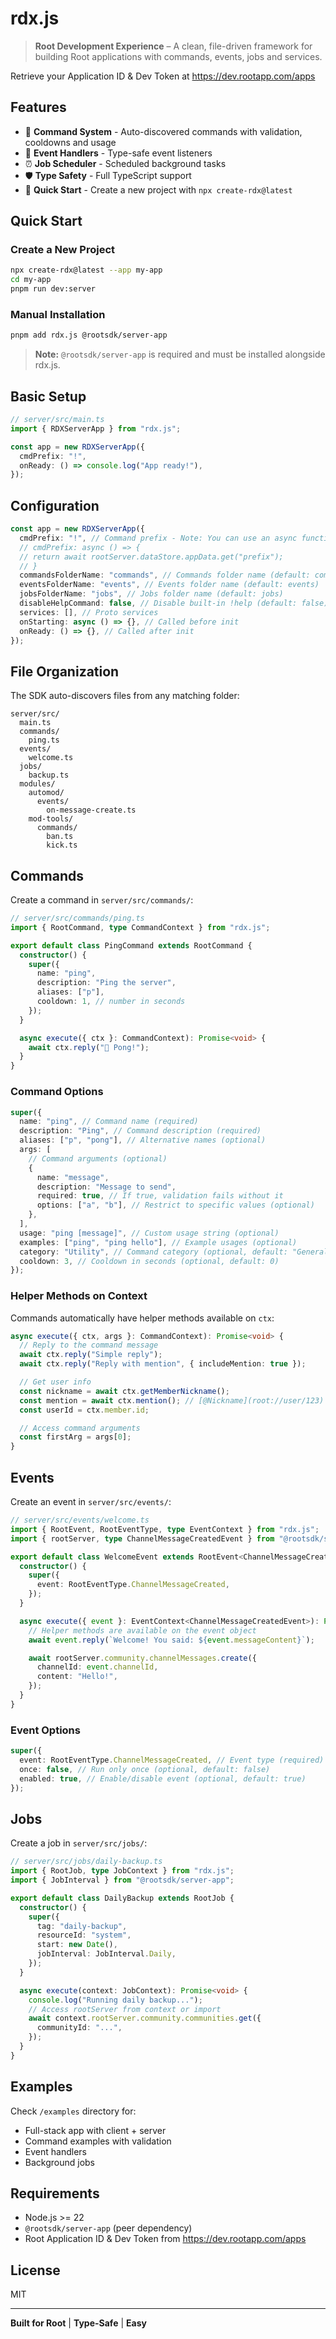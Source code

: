 # rdx.js

> **Root Development Experience** – A clean, file-driven framework for building Root applications with commands, events, jobs and services.

Retrieve your Application ID & Dev Token at https://dev.rootapp.com/apps

## Features

- 🎯 **Command System** - Auto-discovered commands with validation, cooldowns and usage
- 📡 **Event Handlers** - Type-safe event listeners
- ⏰ **Job Scheduler** - Scheduled background tasks
- 🛡️ **Type Safety** - Full TypeScript support
- 🚀 **Quick Start** - Create a new project with `npx create-rdx@latest`

## Quick Start

### Create a New Project

```bash
npx create-rdx@latest --app my-app
cd my-app
pnpm run dev:server
```

### Manual Installation

```bash
pnpm add rdx.js @rootsdk/server-app
```

> **Note:** `@rootsdk/server-app` is required and must be installed alongside rdx.js.

## Basic Setup

```typescript
// server/src/main.ts
import { RDXServerApp } from "rdx.js";

const app = new RDXServerApp({
  cmdPrefix: "!",
  onReady: () => console.log("App ready!"),
});
```

## Configuration

```typescript
const app = new RDXServerApp({
  cmdPrefix: "!", // Command prefix - Note: You can use an async function here to dynamically retrieve it
  // cmdPrefix: async () => {
  // return await rootServer.dataStore.appData.get("prefix");
  // }
  commandsFolderName: "commands", // Commands folder name (default: commands)
  eventsFolderName: "events", // Events folder name (default: events)
  jobsFolderName: "jobs", // Jobs folder name (default: jobs)
  disableHelpCommand: false, // Disable built-in !help (default: false)
  services: [], // Proto services
  onStarting: async () => {}, // Called before init
  onReady: () => {}, // Called after init
});
```

## File Organization

The SDK auto-discovers files from any matching folder:

```
server/src/
  main.ts
  commands/
    ping.ts
  events/
    welcome.ts
  jobs/
    backup.ts
  modules/
    automod/
      events/
        on-message-create.ts
    mod-tools/
      commands/
        ban.ts
        kick.ts
```

## Commands

Create a command in `server/src/commands/`:

```typescript
// server/src/commands/ping.ts
import { RootCommand, type CommandContext } from "rdx.js";

export default class PingCommand extends RootCommand {
  constructor() {
    super({
      name: "ping",
      description: "Ping the server",
      aliases: ["p"],
      cooldown: 1, // number in seconds
    });
  }

  async execute({ ctx }: CommandContext): Promise<void> {
    await ctx.reply("🏓 Pong!");
  }
}
```

### Command Options

```typescript
super({
  name: "ping", // Command name (required)
  description: "Ping", // Command description (required)
  aliases: ["p", "pong"], // Alternative names (optional)
  args: [
    // Command arguments (optional)
    {
      name: "message",
      description: "Message to send",
      required: true, // If true, validation fails without it
      options: ["a", "b"], // Restrict to specific values (optional)
    },
  ],
  usage: "ping [message]", // Custom usage string (optional)
  examples: ["ping", "ping hello"], // Example usages (optional)
  category: "Utility", // Command category (optional, default: "General")
  cooldown: 3, // Cooldown in seconds (optional, default: 0)
});
```

### Helper Methods on Context

Commands automatically have helper methods available on `ctx`:

```typescript
async execute({ ctx, args }: CommandContext): Promise<void> {
  // Reply to the command message
  await ctx.reply("Simple reply");
  await ctx.reply("Reply with mention", { includeMention: true });

  // Get user info
  const nickname = await ctx.getMemberNickname();
  const mention = await ctx.mention(); // [@Nickname](root://user/123)
  const userId = ctx.member.id;

  // Access command arguments
  const firstArg = args[0];
}

```

## Events

Create an event in `server/src/events/`:

```typescript
// server/src/events/welcome.ts
import { RootEvent, RootEventType, type EventContext } from "rdx.js";
import { rootServer, type ChannelMessageCreatedEvent } from "@rootsdk/server-app";

export default class WelcomeEvent extends RootEvent<ChannelMessageCreatedEvent> {
  constructor() {
    super({
      event: RootEventType.ChannelMessageCreated,
    });
  }

  async execute({ event }: EventContext<ChannelMessageCreatedEvent>): Promise<void> {
    // Helper methods are available on the event object
    await event.reply(`Welcome! You said: ${event.messageContent}`);

    await rootServer.community.channelMessages.create({
      channelId: event.channelId,
      content: "Hello!",
    });
  }
}
```

### Event Options

```typescript
super({
  event: RootEventType.ChannelMessageCreated, // Event type (required)
  once: false, // Run only once (optional, default: false)
  enabled: true, // Enable/disable event (optional, default: true)
});
```

## Jobs

Create a job in `server/src/jobs/`:

```typescript
// server/src/jobs/daily-backup.ts
import { RootJob, type JobContext } from "rdx.js";
import { JobInterval } from "@rootsdk/server-app";

export default class DailyBackup extends RootJob {
  constructor() {
    super({
      tag: "daily-backup",
      resourceId: "system",
      start: new Date(),
      jobInterval: JobInterval.Daily,
    });
  }

  async execute(context: JobContext): Promise<void> {
    console.log("Running daily backup...");
    // Access rootServer from context or import
    await context.rootServer.community.communities.get({
      communityId: "...",
    });
  }
}
```

## Examples

Check `/examples` directory for:

- Full-stack app with client + server
- Command examples with validation
- Event handlers
- Background jobs

## Requirements

- Node.js >= 22
- `@rootsdk/server-app` (peer dependency)
- Root Application ID & Dev Token from https://dev.rootapp.com/apps

## License

MIT

---

**Built for Root** | **Type-Safe** | **Easy**
